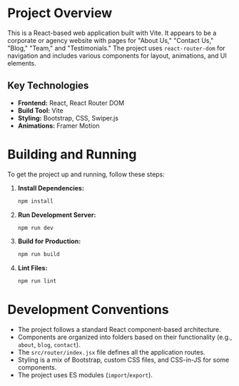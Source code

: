 # Project Overview

This is a React-based web application built with Vite. It appears to be a corporate or agency website with pages for "About Us," "Contact Us," "Blog," "Team," and "Testimonials." The project uses `react-router-dom` for navigation and includes various components for layout, animations, and UI elements.

## Key Technologies

*   **Frontend:** React, React Router DOM
*   **Build Tool:** Vite
*   **Styling:** Bootstrap, CSS, Swiper.js
*   **Animations:** Framer Motion

# Building and Running

To get the project up and running, follow these steps:

1.  **Install Dependencies:**
    ```bash
    npm install
    ```

2.  **Run Development Server:**
    ```bash
    npm run dev
    ```

3.  **Build for Production:**
    ```bash
    npm run build
    ```

4.  **Lint Files:**
    ```bash
    npm run lint
    ```

# Development Conventions

*   The project follows a standard React component-based architecture.
*   Components are organized into folders based on their functionality (e.g., `about`, `blog`, `contact`).
*   The `src/router/index.jsx` file defines all the application routes.
*   Styling is a mix of Bootstrap, custom CSS files, and CSS-in-JS for some components.
*   The project uses ES modules (`import`/`export`).